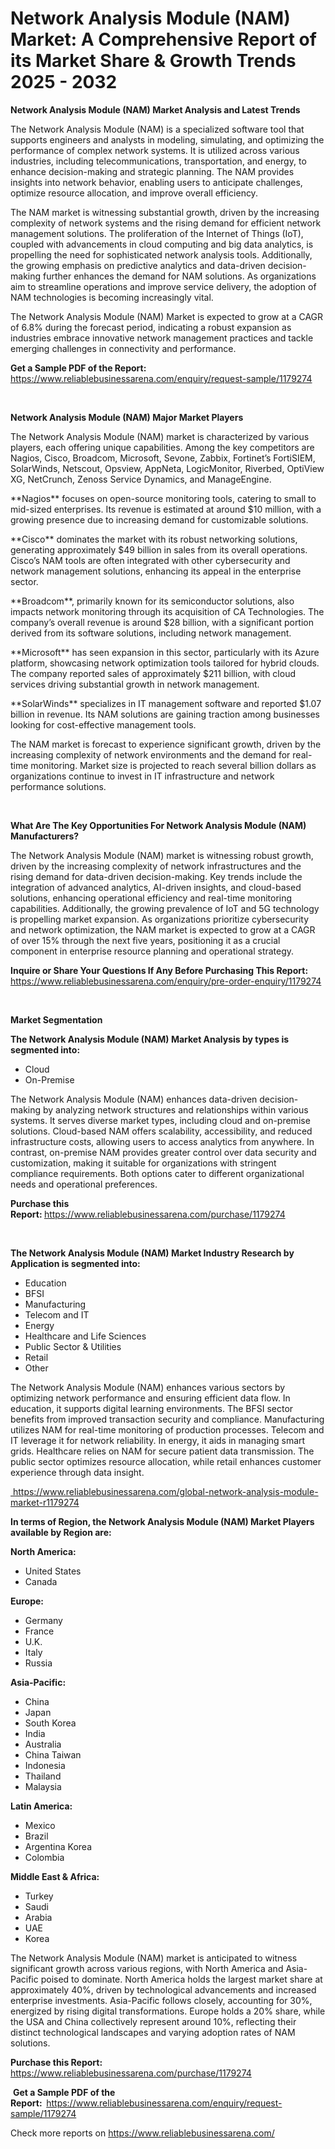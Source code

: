 <p><h1>Network Analysis Module (NAM) Market: A Comprehensive Report of its Market Share & Growth Trends 2025 - 2032</h1></p><p><strong>Network Analysis Module (NAM) Market Analysis and Latest Trends</strong></p>
<p><p>The Network Analysis Module (NAM) is a specialized software tool that supports engineers and analysts in modeling, simulating, and optimizing the performance of complex network systems. It is utilized across various industries, including telecommunications, transportation, and energy, to enhance decision-making and strategic planning. The NAM provides insights into network behavior, enabling users to anticipate challenges, optimize resource allocation, and improve overall efficiency.</p><p>The NAM market is witnessing substantial growth, driven by the increasing complexity of network systems and the rising demand for efficient network management solutions. The proliferation of the Internet of Things (IoT), coupled with advancements in cloud computing and big data analytics, is propelling the need for sophisticated network analysis tools. Additionally, the growing emphasis on predictive analytics and data-driven decision-making further enhances the demand for NAM solutions. As organizations aim to streamline operations and improve service delivery, the adoption of NAM technologies is becoming increasingly vital.</p><p>The Network Analysis Module (NAM) Market is expected to grow at a CAGR of 6.8% during the forecast period, indicating a robust expansion as industries embrace innovative network management practices and tackle emerging challenges in connectivity and performance.</p></p>
<p><strong>Get a Sample PDF of the Report:&nbsp;</strong> <a href="https://www.reliablebusinessarena.com/enquiry/request-sample/1179274?utm_campaign=2189&utm_medium=2&utm_source=Github&utm_content=ia&utm_term=11032025&utm_id=network-analysis-module-nam">https://www.reliablebusinessarena.com/enquiry/request-sample/1179274</a></p>
<p>&nbsp;</p>
<p><strong>Network Analysis Module (NAM) Major Market Players</strong></p>
<p><p>The Network Analysis Module (NAM) market is characterized by various players, each offering unique capabilities. Among the key competitors are Nagios, Cisco, Broadcom, Microsoft, Sevone, Zabbix, Fortinet’s FortiSIEM, SolarWinds, Netscout, Opsview, AppNeta, LogicMonitor, Riverbed, OptiView XG, NetCrunch, Zenoss Service Dynamics, and ManageEngine.</p><p>**Nagios** focuses on open-source monitoring tools, catering to small to mid-sized enterprises. Its revenue is estimated at around $10 million, with a growing presence due to increasing demand for customizable solutions.</p><p>**Cisco** dominates the market with its robust networking solutions, generating approximately $49 billion in sales from its overall operations. Cisco’s NAM tools are often integrated with other cybersecurity and network management solutions, enhancing its appeal in the enterprise sector.</p><p>**Broadcom**, primarily known for its semiconductor solutions, also impacts network monitoring through its acquisition of CA Technologies. The company’s overall revenue is around $28 billion, with a significant portion derived from its software solutions, including network management.</p><p>**Microsoft** has seen expansion in this sector, particularly with its Azure platform, showcasing network optimization tools tailored for hybrid clouds. The company reported sales of approximately $211 billion, with cloud services driving substantial growth in network management.</p><p>**SolarWinds** specializes in IT management software and reported $1.07 billion in revenue. Its NAM solutions are gaining traction among businesses looking for cost-effective management tools.</p><p>The NAM market is forecast to experience significant growth, driven by the increasing complexity of network environments and the demand for real-time monitoring. Market size is projected to reach several billion dollars as organizations continue to invest in IT infrastructure and network performance solutions.</p></p>
<p>&nbsp;</p>
<p><strong>What Are The Key Opportunities For Network Analysis Module (NAM) Manufacturers?</strong></p>
<p><p>The Network Analysis Module (NAM) market is witnessing robust growth, driven by the increasing complexity of network infrastructures and the rising demand for data-driven decision-making. Key trends include the integration of advanced analytics, AI-driven insights, and cloud-based solutions, enhancing operational efficiency and real-time monitoring capabilities. Additionally, the growing prevalence of IoT and 5G technology is propelling market expansion. As organizations prioritize cybersecurity and network optimization, the NAM market is expected to grow at a CAGR of over 15% through the next five years, positioning it as a crucial component in enterprise resource planning and operational strategy.</p></p>
<p><strong>Inquire or Share Your Questions If Any Before Purchasing This Report:</strong> <a href="https://www.reliablebusinessarena.com/enquiry/pre-order-enquiry/1179274?utm_campaign=2189&utm_medium=2&utm_source=Github&utm_content=ia&utm_term=11032025&utm_id=network-analysis-module-nam">https://www.reliablebusinessarena.com/enquiry/pre-order-enquiry/1179274</a></p>
<p>&nbsp;</p>
<p><strong>Market Segmentation</strong></p>
<p><strong>The Network Analysis Module (NAM) Market Analysis by types is segmented into:</strong></p>
<p><ul><li>Cloud</li><li>On-Premise</li></ul></p>
<p><p>The Network Analysis Module (NAM) enhances data-driven decision-making by analyzing network structures and relationships within various systems. It serves diverse market types, including cloud and on-premise solutions. Cloud-based NAM offers scalability, accessibility, and reduced infrastructure costs, allowing users to access analytics from anywhere. In contrast, on-premise NAM provides greater control over data security and customization, making it suitable for organizations with stringent compliance requirements. Both options cater to different organizational needs and operational preferences.</p></p>
<p><strong>Purchase this Report:&nbsp;</strong><a href="https://www.reliablebusinessarena.com/purchase/1179274?utm_campaign=2189&utm_medium=2&utm_source=Github&utm_content=ia&utm_term=11032025&utm_id=network-analysis-module-nam">https://www.reliablebusinessarena.com/purchase/1179274</a></p>
<p>&nbsp;</p>
<p><strong>The Network Analysis Module (NAM) Market Industry Research by Application is segmented into:</strong></p>
<p><ul><li>Education</li><li>BFSI</li><li>Manufacturing</li><li>Telecom and IT</li><li>Energy</li><li>Healthcare and Life Sciences</li><li>Public Sector & Utilities</li><li>Retail</li><li>Other</li></ul></p>
<p><p>The Network Analysis Module (NAM) enhances various sectors by optimizing network performance and ensuring efficient data flow. In education, it supports digital learning environments. The BFSI sector benefits from improved transaction security and compliance. Manufacturing utilizes NAM for real-time monitoring of production processes. Telecom and IT leverage it for network reliability. In energy, it aids in managing smart grids. Healthcare relies on NAM for secure patient data transmission. The public sector optimizes resource allocation, while retail enhances customer experience through data insight.</p></p>
<p><a href="https://www.reliablebusinessarena.com/global-network-analysis-module-market-r1179274?utm_campaign=2189&utm_medium=2&utm_source=Github&utm_content=ia&utm_term=11032025&utm_id=network-analysis-module-nam">&nbsp;https://www.reliablebusinessarena.com/global-network-analysis-module-market-r1179274</a></p>
<p><strong>In terms of Region, the Network Analysis Module (NAM) Market Players available by Region are:</strong></p>
<p>
    <p> <strong> North America: </strong>
        <ul>
            <li>United States</li>
            <li>Canada</li>
        </ul>
        </p> 
    <p> <strong> Europe: </strong>
        <ul>
            <li>Germany</li>
            <li>France</li>
            <li>U.K.</li>
            <li>Italy</li>
            <li>Russia</li>
        </ul>
        </p> 
    <p> <strong> Asia-Pacific: </strong>
        <ul>
            <li>China</li>
            <li>Japan</li>
            <li>South Korea</li>
            <li>India</li>
            <li>Australia</li>
            <li>China Taiwan</li>
            <li>Indonesia</li>
            <li>Thailand</li>
            <li>Malaysia</li>
        </ul>
        </p> 
    <p> <strong> Latin America: </strong>
        <ul>
            <li>Mexico</li>
            <li>Brazil</li>
            <li>Argentina Korea</li>
            <li>Colombia</li>
        </ul>
        </p> 
    <p> <strong> Middle East & Africa: </strong>
        <ul>
            <li>Turkey</li>
            <li>Saudi</li>
            <li>Arabia</li>
            <li>UAE</li>
            <li>Korea</li>
        </ul>
    </p>
    </p>
<p><p>The Network Analysis Module (NAM) market is anticipated to witness significant growth across various regions, with North America and Asia-Pacific poised to dominate. North America holds the largest market share at approximately 40%, driven by technological advancements and increased enterprise investments. Asia-Pacific follows closely, accounting for 30%, energized by rising digital transformations. Europe holds a 20% share, while the USA and China collectively represent around 10%, reflecting their distinct technological landscapes and varying adoption rates of NAM solutions.</p></p>
<p><strong>Purchase this Report: </strong><a href="https://www.reliablebusinessarena.com/purchase/1179274?utm_campaign=2189&utm_medium=2&utm_source=Github&utm_content=ia&utm_term=11032025&utm_id=network-analysis-module-nam">https://www.reliablebusinessarena.com/purchase/1179274</a></p>
<p>&nbsp;<strong>Get a Sample PDF of the Report:&nbsp;&nbsp;</strong><a href="https://www.reliablebusinessarena.com/enquiry/request-sample/1179274?utm_campaign=2189&utm_medium=2&utm_source=Github&utm_content=ia&utm_term=11032025&utm_id=network-analysis-module-nam">https://www.reliablebusinessarena.com/enquiry/request-sample/1179274</a></p>
<p><strong></strong></p>
<p>Check more reports on <a href="https://www.reliablebusinessarena.com/?utm_campaign=2189&utm_medium=2&utm_source=Github&utm_content=ia&utm_term=11032025&utm_id=network-analysis-module-nam">https://www.reliablebusinessarena.com/</a></p>